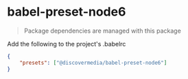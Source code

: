 # babel-preset-node6

> Package dependencies are managed with this package

Add the following to the project's .babelrc
```json
{
    "presets": ["@discovermedia/babel-preset-node6"]
}
```
